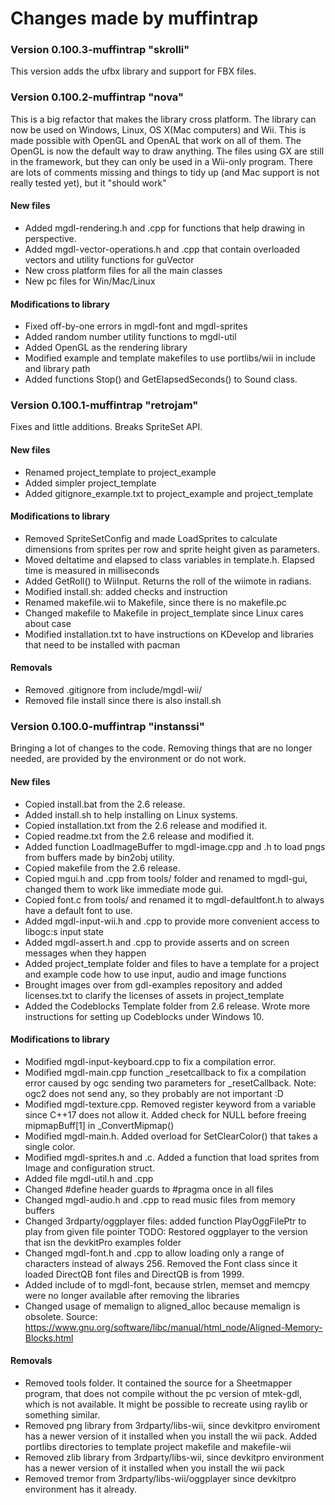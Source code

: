 # Changes made by muffintrap


### Version 0.100.3-muffintrap "skrolli"
This version adds the ufbx library and support for FBX files.

### Version 0.100.2-muffintrap "nova"

This is a big refactor that makes the library cross platform. The library can now be used on Windows, Linux, OS X(Mac computers) and Wii.
This is made possible with OpenGL and OpenAL that work on all of them.
The OpenGL is now the default way to draw anything. The files using GX are still in the framework, but
they can only be used in a Wii-only program.
There are lots of comments missing and things to tidy up (and Mac support is not really tested yet), but it
"should work"

#### New files
+ Added mgdl-rendering.h and .cpp for functions that help drawing in perspective.
+ Added mgdl-vector-operations.h and .cpp that contain overloaded vectors and utility functions for guVector
+ New cross platform files for all the main classes
+ New pc files for Win/Mac/Linux

#### Modifications to library
+ Fixed off-by-one errors in mgdl-font and mgdl-sprites
+ Added random number utility functions to mgdl-util
+ Added OpenGL as the rendering library
+ Modified example and template makefiles to use portlibs/wii in include and library path
+ Added functions Stop() and GetElapsedSeconds() to Sound class.

### Version 0.100.1-muffintrap "retrojam"
Fixes and little additions. Breaks SpriteSet API.

#### New files
+ Renamed project_template to project_example
+ Added simpler project_template
+ Added gitignore_example.txt to project_example and project_template

#### Modifications to library
+ Removed SpriteSetConfig and made LoadSprites to calculate dimensions from sprites per row and sprite height given as parameters.
+ Moved deltatime and elapsed to class variables in template.h. Elapsed time is measured in milliseconds
+ Added GetRoll() to WiiInput. Returns the roll of the wiimote in radians.
+ Modified install.sh: added checks and instruction
+ Renamed makefile.wii to Makefile, since there is no makefile.pc
+ Changed makefile to Makefile in project_template since Linux cares about case
+ Modified installation.txt to have instructions on KDevelop and libraries that need to be installed with pacman

#### Removals
+ Removed .gitignore from include/mgdl-wii/
+ Removed file install since there is also install.sh

### Version 0.100.0-muffintrap "instanssi"
Bringing a lot of changes to the code. Removing things that are no longer needed, are provided by the environment or do not work.

#### New files
+ Copied install.bat from the 2.6 release.
+ Added install.sh to help installing on Linux systems.
+ Copied installation.txt from the 2.6 release and modified it.
+ Copied readme.txt from the 2.6 release and modified it.
+ Added function LoadImageBuffer to mgdl-image.cpp and .h to load pngs from buffers made by bin2obj utility. 
+ Copied makefile from the 2.6 release.
+ Copied mgui.h and .cpp from tools/ folder and renamed to mgdl-gui, changed them to work like immediate mode gui.
+ Copied font.c from tools/ and renamed it to mgdl-defaultfont.h to always have a default font to use.
+ Added mgdl-input-wii.h and .cpp to provide more convenient access to libogc:s input state
+ Added mgdl-assert.h and .cpp to provide asserts and on screen messages when they happen
+ Added project_template folder and files to have a template for a project and example code how to use input, audio and image functions
+ Brought images over from gdl-examples repository and added licenses.txt to clarify the licenses of assets in project_template
+ Added the Codeblocks Template folder from 2.6 release. Wrote more instructions for setting up Codeblocks under Windows 10.

#### Modifications to library
+ Modified mgdl-input-keyboard.cpp to fix a compilation error.
+ Modified mgdl-main.cpp function _resetcallback to fix a compilation error caused by ogc sending two parameters for _resetCallback. Note: ogc2 does not send any, so they probably are not important :D
+ Modified mgdl-texture.cpp. Removed register keyword from a variable since C++17 does not allow it. Added check for NULL before freeing mipmapBuff[1] in _ConvertMipmap()
+ Modified mgdl-main.h. Added overload for SetClearColor() that takes a single color. 
+ Modified mgdl-sprites.h and .c. Added a function that load sprites from Image and configuration struct.
+ Added file mgdl-util.h and .cpp
+ Changed #define header guards to #pragma once in all files
+ Changed mgdl-audio.h and .cpp to read music files from memory buffers
+ Changed 3rdparty/oggplayer files: added function PlayOggFilePtr to play from given file pointer
    TODO: Restored oggplayer to the version that isn the devkitPro examples folder
+ Changed mgdl-font.h and .cpp to allow loading only a range of characters instead of always 256. Removed the Font class since it loaded DirectQB font files and DirectQB is from 1999.
+ Added include of <cstring> to mgdl-font, because strlen, memset and memcpy were no longer available after removing the libraries
+ Changed usage of memalign to aligned_alloc because memalign is obsolete. Source: https://www.gnu.org/software/libc/manual/html_node/Aligned-Memory-Blocks.html


#### Removals
+ Removed tools folder. It contained the source for a Sheetmapper program, that does not compile without the pc version of mtek-gdl, which is not available. It might be possible to recreate using raylib or something similar.
+ Removed png library from 3rdparty/libs-wii, since devkitpro enviroment has a newer version of it installed when you install the wii pack. Added portlibs directories to template project makefile and makefile-wii 
+ Removed zlib library from 3rdparty/libs-wii, since devkitpro environment has a newer version of it installed when you install the wii pack
+ Removed tremor from 3rdparty/libs-wii/oggplayer since devkitpro environment has it already.

